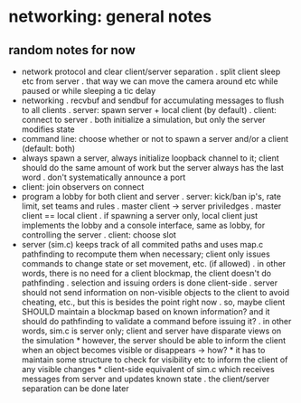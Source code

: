 # networking: general notes

## random notes for now

- network protocol and clear client/server separation
	. split client sleep etc from server
	. that way we can move the camera around etc while paused or while
	  sleeping a tic delay
- networking
	. recvbuf and sendbuf for accumulating messages to flush to all clients
 	. server: spawn server + local client (by default)
 	. client: connect to server
 	. both initialize a simulation, but only the server modifies state
- command line: choose whether or not to spawn a server and/or a client
   (default: both)
- always spawn a server, always initialize loopback channel to it; client
   should do the same amount of work but the server always has the last word
   	. don't systematically announce a port
- client: join observers on connect
- program a lobby for both client and server
 	. server: kick/ban ip's, rate limit, set teams and rules
 	. master client -> server priviledges
 	. master client == local client
 	. if spawning a server only, local client just implements the lobby
 	  and a console interface, same as lobby, for controlling the server
 	. client: choose slot
- server (sim.c) keeps track of all commited paths and uses map.c pathfinding to
  recompute them when necessary; client only issues commands to change state or set
  movement, etc. (if allowed)
	. in other words, there is no need for a client blockmap, the client doesn't
	  do pathfinding
	. selection and issuing orders is done client-side
	. server should not send information on non-visible objects to the client to
	  avoid cheating, etc., but this is besides the point right now
	. so, maybe client SHOULD maintain a blockmap based on known information? and
	  it should do pathfinding to validate a command before issuing it?
	. in other words, sim.c is server only; client and server have disparate
	  views on the simulation
		* however, the server should be able to inform the client when an
		  object becomes visible or disappears -> how?
		* it has to maintain some structure to check for visibility etc to
		  inform the client of any visible changes
		* client-side equivalent of sim.c which receives messages from server
		  and updates known state
	. the client/server separation can be done later

